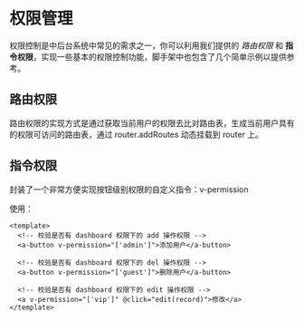 # 权限管理

权限控制是中后台系统中常见的需求之一，你可以利用我们提供的 *路由权限* 和 **指令权限**，实现一些基本的权限控制功能，脚手架中也包含了几个简单示例以提供参考。

## 路由权限

路由权限的实现方式是通过获取当前用户的权限去比对路由表，生成当前用户具有的权限可访问的路由表，通过 router.addRoutes 动态挂载到 router 上。

## 指令权限

封装了一个非常方便实现按钮级别权限的自定义指令：v-permission

使用：

```vue
<template>
  <!-- 校验是否有 dashboard 权限下的 add 操作权限 -->
  <a-button v-permission="['admin']">添加用户</a-button>

  <!-- 校验是否有 dashboard 权限下的 del 操作权限 -->
  <a-button v-permission="['guest']">删除用户</a-button>

  <!-- 校验是否有 dashboard 权限下的 edit 操作权限 -->
  <a v-permission="['vip']" @click="edit(record)">修改</a>
</template>
```